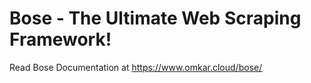 # Bose - The Ultimate Web Scraping Framework!

Read Bose Documentation at https://www.omkar.cloud/bose/